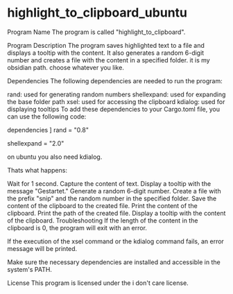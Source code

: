 # highlight_to_clipboard_ubuntu

Program Name
The program is called "highlight_to_clipboard".

Program Description
The program saves highlighted text to a file and displays a tooltip with the content. It also generates a random 6-digit number and creates a file with the content in a specified folder. it is my obsidian path. choose whatever you like.

Dependencies
The following dependencies are needed to run the program:

rand: used for generating random numbers
shellexpand: used for expanding the base folder path
xsel: used for accessing the clipboard
kdialog: used for displaying tooltips
To add these dependencies to your Cargo.toml file, you can use the following code:


dependencies
]
rand = "0.8"

shellexpand = "2.0"


on ubuntu you also need kdialog. 

Thats what happens:

Wait for 1 second.
Capture the content of text.
Display a tooltip with the message "Gestartet."
Generate a random 6-digit number.
Create a file with the prefix "snip" and the random number in the specified folder.
Save the content of the clipboard to the created file.
Print the content of the clipboard.
Print the path of the created file.
Display a tooltip with the content of the clipboard.
Troubleshooting
If the length of the content in the clipboard is 0, the program will exit with an error.

If the execution of the xsel command or the kdialog command fails, an error message will be printed.

Make sure the necessary dependencies are installed and accessible in the system's PATH.

License
This program is licensed under the i don't care license.
